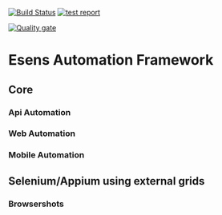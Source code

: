 [![Build Status](https://travis-ci.com/esensautomation/bdd-core.svg?branch=master)](https://travis-ci.com/esensautomation/bdd-core)
[![test report](https://img.shields.io/badge/test-report-green)](https://esensautomation.github.io/bdd-core/cucumber-html-reports/overview-features.html)

[![Quality gate](https://sonarcloud.io/api/project_badges/quality_gate?project=esensautomation_bdd-core)](https://sonarcloud.io/dashboard?id=esensautomation_bdd-core)

# Esens Automation Framework

## Core

### Api Automation

### Web Automation

### Mobile Automation

## Selenium/Appium using external grids

### Browsershots
